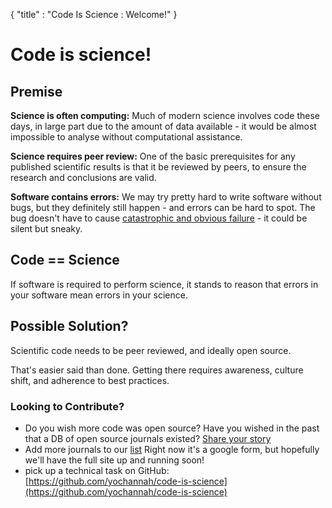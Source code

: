 {
  "title" : "Code Is Science : Welcome!"
}

# Code is science!

## Premise

**Science is often computing:** Much of modern science involves code these days, in large part due to the amount of data available - it would be almost impossible to analyse without computational assistance.

**Science requires peer review:** One of the basic prerequisites for any published scientific results is that it be reviewed by peers, to ensure the research and conclusions are valid.

**Software contains errors:** We may try pretty hard to write software without bugs, but they definitely still happen - and errors can be hard to spot. The bug doesn't have to cause [catastrophic and obvious failure](https://www.scientificamerican.com/article/pogue-5-most-embarrassing-software-bugs-in-history/) - it could be silent but sneaky.

## Code == Science

If software is required to perform science, it stands to reason that errors in your software mean errors in your science.

## Possible Solution?

Scientific code needs to be peer reviewed, and ideally open source.

That's easier said than done. Getting there requires awareness, culture shift, and adherence to best practices.

### Looking to Contribute?

- Do you wish more code was open source? Have you wished in the past that a DB of open source journals existed? [Share your story](https://goo.gl/forms/k3IBxlDgi97ZTJuf2)
- Add more journals to our [list](https://goo.gl/forms/Ak9WErbGVyeFioW33) Right now it's a google form, but hopefully we'll have the full site up and running soon!
- pick up a technical task on GitHub: [https://github.com/yochannah/code-is-science](https://github.com/yochannah/code-is-science)

<script type="text/javascript" src="//downloads.mailchimp.com/js/signup-forms/popup/embed.js" data-dojo-config="usePlainJson: true, isDebug: false"></script><script type="text/javascript">require(["mojo/signup-forms/Loader"], function(L) { L.start({"baseUrl":"mc.us17.list-manage.com","uuid":"d868cf85b37e79afa2a1bfb5b","lid":"3a072191dd"}) })</script>
